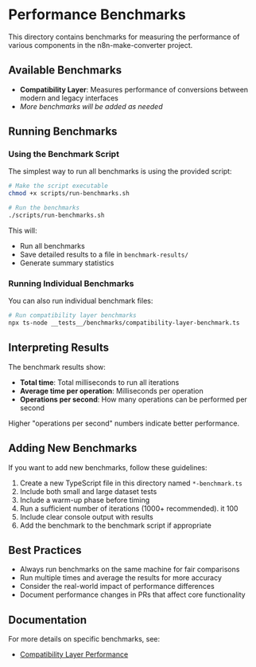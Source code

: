 # Performance Benchmarks

This directory contains benchmarks for measuring the performance of various components in the n8n-make-converter project.

## Available Benchmarks

- **Compatibility Layer**: Measures performance of conversions between modern and legacy interfaces
- *More benchmarks will be added as needed*

## Running Benchmarks

### Using the Benchmark Script

The simplest way to run all benchmarks is using the provided script:

```bash
# Make the script executable
chmod +x scripts/run-benchmarks.sh

# Run the benchmarks
./scripts/run-benchmarks.sh
```

This will:
- Run all benchmarks
- Save detailed results to a file in `benchmark-results/`
- Generate summary statistics

### Running Individual Benchmarks

You can also run individual benchmark files:

```bash
# Run compatibility layer benchmarks
npx ts-node __tests__/benchmarks/compatibility-layer-benchmark.ts
```

## Interpreting Results

The benchmark results show:

- **Total time**: Total milliseconds to run all iterations
- **Average time per operation**: Milliseconds per operation
- **Operations per second**: How many operations can be performed per second

Higher "operations per second" numbers indicate better performance.

## Adding New Benchmarks

If you want to add new benchmarks, follow these guidelines:

1. Create a new TypeScript file in this directory named `*-benchmark.ts`
2. Include both small and large dataset tests
3. Include a warm-up phase before timing
4. Run a sufficient number of iterations (1000+ recommended). it 100
5. Include clear console output with results
6. Add the benchmark to the benchmark script if appropriate

## Best Practices

- Always run benchmarks on the same machine for fair comparisons
- Run multiple times and average the results for more accuracy
- Consider the real-world impact of performance differences
- Document performance changes in PRs that affect core functionality

## Documentation

For more details on specific benchmarks, see:

- [Compatibility Layer Performance](../../docs/performance/compatibility-layer-performance.md) 